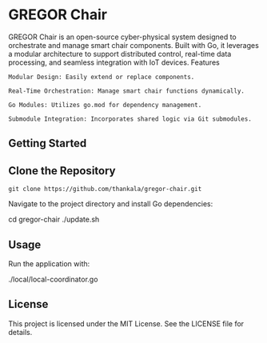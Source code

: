# GREGOR Chair

GREGOR Chair is an open-source cyber-physical system designed to orchestrate and manage smart chair components. Built with Go, it leverages a modular architecture to support distributed control, real-time data processing, and seamless integration with IoT devices.
Features

    Modular Design: Easily extend or replace components.

    Real-Time Orchestration: Manage smart chair functions dynamically.

    Go Modules: Utilizes go.mod for dependency management.

    Submodule Integration: Incorporates shared logic via Git submodules.

## Getting Started
## Clone the Repository
``` 
git clone https://github.com/thankala/gregor-chair.git 
```
Navigate to the project directory and install Go dependencies:

cd gregor-chair
./update.sh

## Usage

Run the application with:

./local/local-coordinator.go

## License

This project is licensed under the MIT License. See the LICENSE file for details.